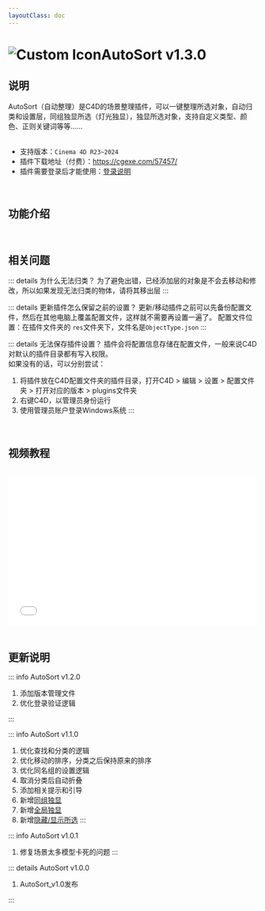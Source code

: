 ```yaml
---
layoutClass: doc
---
```


<script setup>
import MNavLinks from '../components/MNavLinks.vue'

import { NAV_DATA } from '../AutoSort-data'
</script>

# <span class="h1-icon"><img src="/img/AutoSort.webp" alt="Custom Icon"></span>AutoSort v1.3.0

## 说明
AutoSort（自动整理）是C4D的场景整理插件，可以一键整理所选对象，自动归类和设置层，同组独显所选（灯光独显），独显所选对象，支持自定义类型、颜色、正则关键词等等……
<br />
<br />
- 支持版本：`Cinema 4D R23~2024`
- 插件下载地址（付费）：https://cgexe.com/57457/
- 插件需要登录后才能使用：[登录说明](01-AutoSort-setting)


<br />

## 功能介绍
<MNavLinks v-for="{title, items} in NAV_DATA" :title="title" :items="items"/>


<br />

## 相关问题

::: details 为什么无法归类？
为了避免出错，已经添加层的对象是不会去移动和修改，所以如果发现无法归类的物体，请将其移出层
:::

::: details 更新插件怎么保留之前的设置？
更新/移动插件之前可以先备份配置文件，然后在其他电脑上覆盖配置文件，这样就不需要再设置一遍了。
配置文件位置：在插件文件夹的 `res`文件夹下，文件名是`ObjectType.json`
:::

::: details 无法保存插件设置？
插件会将配置信息存储在配置文件，一般来说C4D对默认的插件目录都有写入权限。  
如果没有的话，可以分别尝试：
1. 将插件放在C4D配置文件夹的插件目录，打开C4D > 编辑 > 设置 > 配置文件夹 > 打开对应的版本 > plugins文件夹
2. 右键C4D，以管理员身份运行
3. 使用管理员账户登录Windows系统
:::

<br />

## 视频教程
<br />

<div style="position: relative; padding: 30% 45%;">
<iframe style="position: absolute; width: 100%; height: 100%; left: 0; top: 0;" src="//player.bilibili.com/player.html?aid=1851967804&bvid=BV1tp421U7vL&cid=1471471115&p=1&autoplay=0"  scrolling="no" border="0" frameborder="no" framespacing="0" allowfullscreen="true"></iframe>
</div>


<br />

## 更新说明

::: info AutoSort v1.2.0<Badge type="danger" text="更新8+" />
1. 添加版本管理文件
2. 优化登录验证逻辑

:::

::: info AutoSort v1.1.0<Badge type="info" text="更新8" />
1. 优化查找和分类的逻辑
2. 优化移动的排序，分类之后保持原来的排序
3. 优化同名组的设置逻辑
4. 取消分类后自动折叠
5. 添加相关提示和引导
6. 新增[同组独显](03-AutoSort-groupsolo)
7. 新增[全局独显](03-AutoSort-groupsolo)
8. 新增[隐藏/显示所选](03-AutoSort-groupsolo)
:::

::: info AutoSort v1.0.1<Badge type="info" text="更新1+" />
1. 修复场景太多模型卡死的问题
:::

::: details AutoSort v1.0.0<Badge type="info" text="发布" />
1. AutoSort_v1.0发布

:::


<br />
<br />

